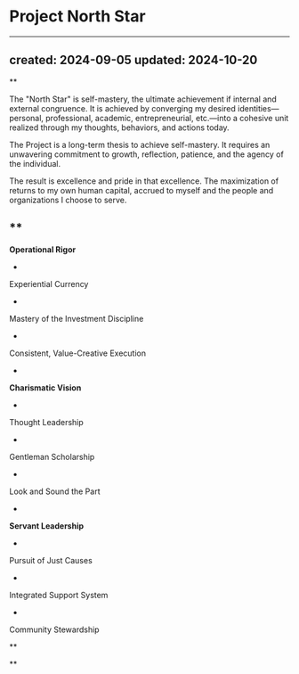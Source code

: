 # Project North Star

---
created: 2024-09-05
updated: 2024-10-20
---

**

The "North Star" is self-mastery, the ultimate achievement if internal and external congruence. It is achieved by converging my desired identities—personal, professional, academic, entrepreneurial, etc.—into a cohesive unit realized through my thoughts, behaviors, and actions today.

The Project is a long-term thesis to achieve self-mastery. It requires an unwavering commitment to growth, reflection, patience, and the agency of the individual. 

The result is excellence and pride in that excellence. The maximization of returns to my own human capital, accrued to myself and the people and organizations I choose to serve.

**
- 
**Operational Rigor**

- 
Experiential Currency

- 
Mastery of the Investment Discipline

- 
Consistent, Value-Creative Execution

- 
**Charismatic Vision**

- 
Thought Leadership

- 
Gentleman Scholarship

- 
Look and Sound the Part

- 
**Servant Leadership**

- 
Pursuit of Just Causes

- 
Integrated Support System

- 
Community Stewardship

**

**